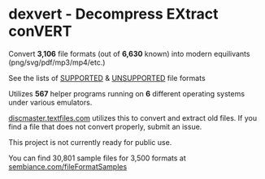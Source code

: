 # dexvert - **D**ecompress **EX**tract con**VERT**
Convert **3,106** file formats (out of **6,630** known) into modern equilivants (png/svg/pdf/mp3/mp4/etc.)

See the lists of [SUPPORTED](SUPPORTED.md) & [UNSUPPORTED](UNSUPPORTED.md) file formats

Utilizes **567** helper programs running on **6** different operating systems under various emulators.

[discmaster.textfiles.com](http://discmaster.textfiles.com/) utilizes this to convert and extract old files. If you find a file that does not convert properly, submit an issue.

This project is not currently ready for public use.

You can find 30,801 sample files for 3,500 formats at [sembiance.com/fileFormatSamples](https://sembiance.com/fileFormatSamples/)
